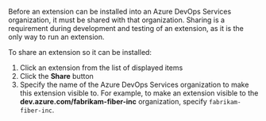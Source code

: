 Before an extension can be installed into an Azure DevOps Services organization, it must be shared with that organization. Sharing is a requirement during development and testing of an extension, as it is the only way to run an extension.

To share an extension so it can be installed:

1. Click an extension from the list of displayed items 
2. Click the **Share** button
3. Specify the name of the Azure DevOps Services organization to make this extension visible to.
    For example, to make an extension visible to the **dev.azure.com/fabrikam-fiber-inc** organization, specify `fabrikam-fiber-inc`.